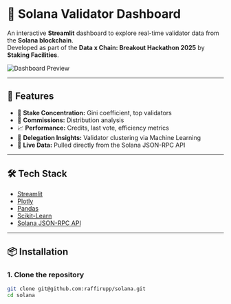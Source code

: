 # 🧭 Solana Validator Dashboard

An interactive **Streamlit** dashboard to explore real-time validator data from the **Solana blockchain**.  
Developed as part of the **Data x Chain: Breakout Hackathon 2025** by **Staking Facilities**.

![Dashboard Preview](preview.png) <!-- optional if you add a screenshot -->

---

## 🚀 Features

- 🔹 **Stake Concentration:** Gini coefficient, top validators
- 💸 **Commissions:** Distribution analysis
- 📈 **Performance:** Credits, last vote, efficiency metrics
- 📡 **Delegation Insights:** Validator clustering via Machine Learning
- 🔄 **Live Data:** Pulled directly from the Solana JSON-RPC API

---

## 🛠️ Tech Stack

- [Streamlit](https://streamlit.io/)
- [Plotly](https://plotly.com/python/)
- [Pandas](https://pandas.pydata.org/)
- [Scikit-Learn](https://scikit-learn.org/)
- [Solana JSON-RPC API](https://docs.solana.com/developing/clients/jsonrpc-api)

---

## 📦 Installation

### 1. Clone the repository
```bash
git clone git@github.com:raffirupp/solana.git
cd solana
